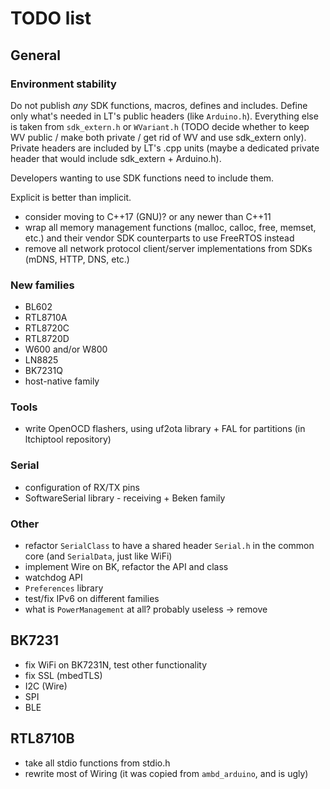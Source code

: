 # TODO list

## General

### Environment stability

Do not publish *any* SDK functions, macros, defines and includes. Define only what's needed in LT's public headers (like `Arduino.h`). Everything else is taken from `sdk_extern.h` or `WVariant.h` (TODO decide whether to keep WV public / make both private / get rid of WV and use sdk_extern only). Private headers are included by LT's .cpp units (maybe a dedicated private header that would include sdk_extern + Arduino.h).

Developers wanting to use SDK functions need to include them.

Explicit is better than implicit.

- consider moving to C++17 (GNU)? or any newer than C++11
- wrap all memory management functions (malloc, calloc, free, memset, etc.) and their vendor SDK counterparts to use FreeRTOS instead
- remove all network protocol client/server implementations from SDKs (mDNS, HTTP, DNS, etc.)

### New families

- BL602
- RTL8710A
- RTL8720C
- RTL8720D
- W600 and/or W800
- LN8825
- BK7231Q
- host-native family

### Tools

- write OpenOCD flashers, using uf2ota library + FAL for partitions (in ltchiptool repository)

### Serial

- configuration of RX/TX pins
- SoftwareSerial library - receiving + Beken family

### Other

- refactor `SerialClass` to have a shared header `Serial.h` in the common core (and `SerialData`, just like WiFi)
- implement Wire on BK, refactor the API and class
- watchdog API
- `Preferences` library
- test/fix IPv6 on different families
- what is `PowerManagement` at all? probably useless -> remove

## BK7231

- fix WiFi on BK7231N, test other functionality
- fix SSL (mbedTLS)
- I2C (Wire)
- SPI
- BLE

## RTL8710B

- take all stdio functions from stdio.h
- rewrite most of Wiring (it was copied from `ambd_arduino`, and is ugly)
